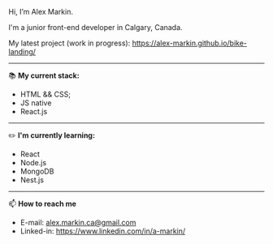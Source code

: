 Hi, I’m Alex Markin.

I'm a junior front-end developer in Calgary, Canada.

My latest project (work in progress): https://alex-markin.github.io/bike-landing/

------
📚  **My current stack:** 

- HTML && CSS;
- JS native
- React.js
------
✏️  **I'm currently learning:** 

- React
- Node.js
- MongoDB
- Nest.js
------

📫  **How to reach me**

- E-mail: alex.markin.ca@gmail.com
- Linked-in: https://www.linkedin.com/in/a-markin/
